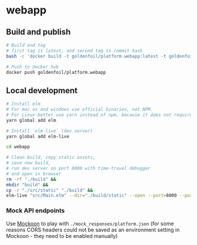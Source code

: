 # webapp

## Build and publish

```bash
# Build and tag
# first tag is latest, and second tag is commit hash
bash -c 'docker build -t goldenfoil/platform.webapp:latest -t goldenfoil/platform.webapp:$(git log -1 --pretty=%h) .'

# Push to docker hub
docker push goldenfoil/platform.webapp
```

## Local development

```bash
# Install elm
# For mac os and windows use official binaries, not NPM.
# For Linux better use yarn instead of npm, because it does not require special access
yarn global add elm

# Install `elm-live` (dev server)
yarn global add elm-live
```

```bash
cd webapp

# Clean build, copy static assets,
# save new build,
# run dev server on port 8000 with time-travel debugger
# and open in browser
rm -rf "./build" &&
mkdir "build" &&
cp -r "./src/static" "./build" &&
elm-live "src/Main.elm" --dir="./build/static" --open --port=8000 --pushstate --start-page "index.html" -- --debug --output="./build/static/bundle.js"
```

### Mock API endpoints

Use [Mockoon](https://mockoon.com/) to play with `./mock_responses/platform.json` (for some reasons CORS headers could not be saved as an environment setting in Mockoon - they need to be enabled manually)
